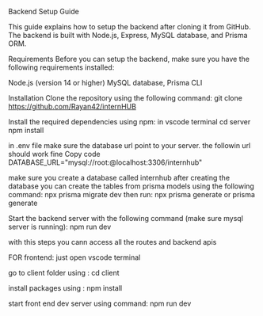 Backend Setup Guide

This guide explains how to setup the backend after cloning it from GitHub. The backend is built with Node.js, Express, MySQL database, and Prisma ORM.

Requirements
Before you can setup the backend, make sure you have the following requirements installed:

Node.js (version 14 or higher)
MySQL database, Prisma CLI


Installation
Clone the repository using the following command:
git clone https://github.com/Rayan42/internHUB


Install the required dependencies using npm:
in vscode terminal
cd server
npm install

in .env file make sure the database url point to your server. the followin url should work fine
Copy code
DATABASE_URL="mysql://root:@localhost:3306/internhub"



make sure you create a database called internhub
after creating the database you can create the tables from prisma models using the following command:
npx prisma migrate dev
then run:
npx prisma generate or prisma generate

Start the backend server with the following command (make sure mysql server is running):
npm run dev

with this steps you cann access all the routes and backend apis


FOR frontend:
just open vscode terminal

go to client folder using : cd client

install packages using : npm install

start front end dev server using command: npm run dev 
